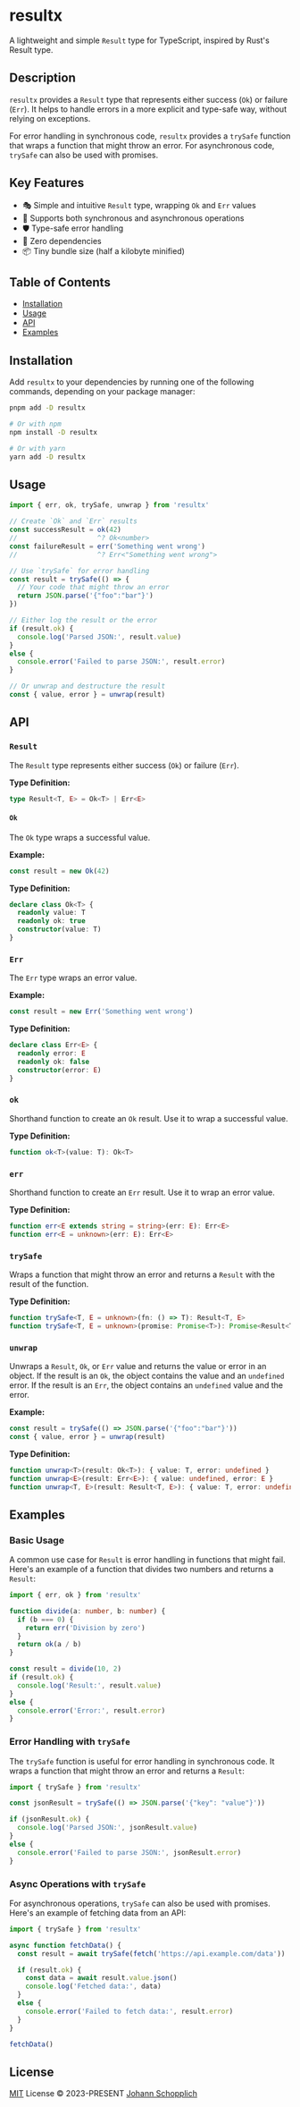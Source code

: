 # resultx

A lightweight and simple `Result` type for TypeScript, inspired by Rust's Result type.

## Description

`resultx` provides a `Result` type that represents either success (`Ok`) or failure (`Err`). It helps to handle errors in a more explicit and type-safe way, without relying on exceptions.

For error handling in synchronous code, `resultx` provides a `trySafe` function that wraps a function that might throw an error. For asynchronous code, `trySafe` can also be used with promises.

## Key Features

- 🎭  Simple and intuitive `Result` type, wrapping `Ok` and `Err` values
- 🚀 Supports both synchronous and asynchronous operations
- 🛡️ Type-safe error handling
- 🧰 Zero dependencies
- 📦 Tiny bundle size (half a kilobyte minified)

## Table of Contents

- [Installation](#installation)
- [Usage](#usage)
- [API](#api)
- [Examples](#examples)

## Installation

Add `resultx` to your dependencies by running one of the following commands, depending on your package manager:

```bash
pnpm add -D resultx

# Or with npm
npm install -D resultx

# Or with yarn
yarn add -D resultx
```

## Usage

```ts
import { err, ok, trySafe, unwrap } from 'resultx'

// Create `Ok` and `Err` results
const successResult = ok(42)
//                    ^? Ok<number>
const failureResult = err('Something went wrong')
//                    ^? Err<"Something went wrong">

// Use `trySafe` for error handling
const result = trySafe(() => {
  // Your code that might throw an error
  return JSON.parse('{"foo":"bar"}')
})

// Either log the result or the error
if (result.ok) {
  console.log('Parsed JSON:', result.value)
}
else {
  console.error('Failed to parse JSON:', result.error)
}

// Or unwrap and destructure the result
const { value, error } = unwrap(result)
```

## API

### `Result`

The `Result` type represents either success (`Ok`) or failure (`Err`).

**Type Definition:**

```ts
type Result<T, E> = Ok<T> | Err<E>
```

#### `Ok`

The `Ok` type wraps a successful value.

**Example:**

```ts
const result = new Ok(42)
```

**Type Definition:**

```ts
declare class Ok<T> {
  readonly value: T
  readonly ok: true
  constructor(value: T)
}
```

### `Err`

The `Err` type wraps an error value.

**Example:**

```ts
const result = new Err('Something went wrong')
```

**Type Definition:**

```ts
declare class Err<E> {
  readonly error: E
  readonly ok: false
  constructor(error: E)
}
```

### `ok`

Shorthand function to create an `Ok` result. Use it to wrap a successful value.

**Type Definition:**

```ts
function ok<T>(value: T): Ok<T>
```

### `err`

Shorthand function to create an `Err` result. Use it to wrap an error value.

**Type Definition:**

```ts
function err<E extends string = string>(err: E): Err<E>
function err<E = unknown>(err: E): Err<E>
```

### `trySafe`

Wraps a function that might throw an error and returns a `Result` with the result of the function.

**Type Definition:**

```ts
function trySafe<T, E = unknown>(fn: () => T): Result<T, E>
function trySafe<T, E = unknown>(promise: Promise<T>): Promise<Result<T, E>>
```

### `unwrap`

Unwraps a `Result`, `Ok`, or `Err` value and returns the value or error in an object. If the result is an `Ok`, the object contains the value and an `undefined` error. If the result is an `Err`, the object contains an `undefined` value and the error.

**Example:**

```ts
const result = trySafe(() => JSON.parse('{"foo":"bar"}'))
const { value, error } = unwrap(result)
```

**Type Definition:**

```ts
function unwrap<T>(result: Ok<T>): { value: T, error: undefined }
function unwrap<E>(result: Err<E>): { value: undefined, error: E }
function unwrap<T, E>(result: Result<T, E>): { value: T, error: undefined } | { value: undefined, error: E }
```

## Examples

### Basic Usage

A common use case for `Result` is error handling in functions that might fail. Here's an example of a function that divides two numbers and returns a `Result`:

```ts
import { err, ok } from 'resultx'

function divide(a: number, b: number) {
  if (b === 0) {
    return err('Division by zero')
  }
  return ok(a / b)
}

const result = divide(10, 2)
if (result.ok) {
  console.log('Result:', result.value)
}
else {
  console.error('Error:', result.error)
}
```

### Error Handling with `trySafe`

The `trySafe` function is useful for error handling in synchronous code. It wraps a function that might throw an error and returns a `Result`:

```ts
import { trySafe } from 'resultx'

const jsonResult = trySafe(() => JSON.parse('{"key": "value"}'))

if (jsonResult.ok) {
  console.log('Parsed JSON:', jsonResult.value)
}
else {
  console.error('Failed to parse JSON:', jsonResult.error)
}
```

### Async Operations with `trySafe`

For asynchronous operations, `trySafe` can also be used with promises. Here's an example of fetching data from an API:

```ts
import { trySafe } from 'resultx'

async function fetchData() {
  const result = await trySafe(fetch('https://api.example.com/data'))

  if (result.ok) {
    const data = await result.value.json()
    console.log('Fetched data:', data)
  }
  else {
    console.error('Failed to fetch data:', result.error)
  }
}

fetchData()
```

## License

[MIT](./LICENSE) License © 2023-PRESENT [Johann Schopplich](https://github.com/johannschopplich)
